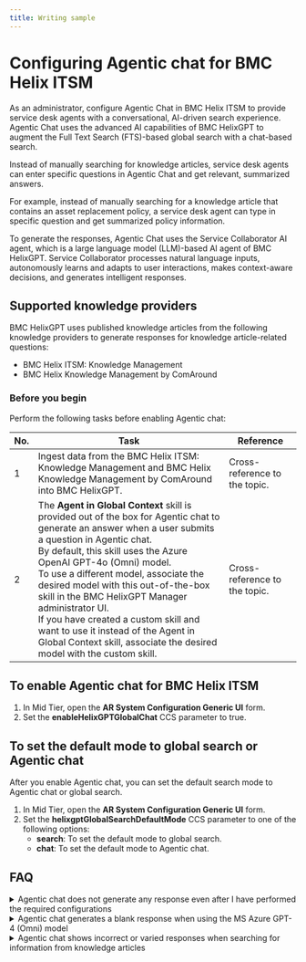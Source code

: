 ```yaml
---
title: Writing sample
---
```

# Configuring Agentic chat for BMC Helix ITSM

As an administrator, configure Agentic Chat in BMC Helix ITSM to provide service desk agents with a conversational, AI-driven search experience. Agentic Chat uses the advanced AI capabilities of BMC HelixGPT to augment the Full Text Search (FTS)-based global search with a chat-based search.

Instead of manually searching for knowledge articles, service desk agents can enter specific questions in Agentic Chat and get relevant, summarized answers.

For example, instead of manually searching for a knowledge article that contains an asset replacement policy, a service desk agent can type in specific question and get summarized policy information.

To generate the responses, Agentic Chat uses the Service Collaborator AI agent, which is a large language model (LLM)-based AI agent of BMC HelixGPT. Service Collaborator processes natural language inputs, autonomously learns and adapts to user interactions, makes context-aware decisions, and generates intelligent responses.

## Supported knowledge providers
BMC HelixGPT uses published knowledge articles from the following knowledge providers to generate responses for knowledge article-related questions:
* BMC Helix ITSM: Knowledge Management
* BMC Helix Knowledge Management by ComAround 

### Before you begin
Perform the following tasks before enabling Agentic chat:

|No.|Task|Reference|
|---|---|---|
|1|Ingest data from the BMC Helix ITSM: Knowledge Management and BMC Helix Knowledge Management by ComAround into BMC HelixGPT.|Cross-reference to the topic.|
|2|The **Agent in Global Context** skill is provided out of the box for Agentic chat to generate an answer when a user submits a question in Agentic chat.<br>By default, this skill uses the Azure OpenAI GPT-4o (Omni) model.<br>To use a different model, associate the desired model with this out-of-the-box skill in the BMC HelixGPT Manager administrator UI.<br>If you have created a custom skill and want to use it instead of the Agent in Global Context skill, associate the desired model with the custom skill.|Cross-reference to the topic.|

## To enable Agentic chat for BMC Helix ITSM
1. In Mid Tier, open the **AR System Configuration Generic UI** form.
2. Set the **enableHelixGPTGlobalChat** CCS parameter to true.

## To set the default mode to global search or Agentic chat
After you enable Agentic chat, you can set the default search mode to Agentic chat or global search.

1. In Mid Tier, open the **AR System Configuration Generic UI** form.
2. Set the **helixgptGlobalSearchDefaultMode** CCS parameter to one of the following options:
   * **search**: To set the default mode to global search.
   * **chat**: To set the default mode to Agentic chat.

## FAQ
<details>
  <summary>Agentic chat does not generate any response even after I have performed the required configurations</summary>
  
  Possible reasons:
  - A relevant published knowledge article does not exist in the knowledge repository referenced by BMC HelixGPT.

  -	A relevant published knowledge article exists, but the logged-in user is not entitled to view the knowledge article.
</details>


<details>
  <summary>Agentic chat generates a blank response when using the MS Azure GPT-4 (Omni) model</summary>
  The token per minute (TPM) rate limit configured for the MS Azure GPT-4 (Omni) model might be reached.
</details>


<details>
  <summary>Agentic chat shows incorrect or varied responses when searching for information from knowledge articles</summary>
  
  Possible reasons:
  - Response generation depends on many factors such as accuracy of the knowledge articles, model, and prompt configuration. Therefore, the generated responses might vary.

  - BMC HelixGPT does not use information present in the attached documents of the knowledge articles for generating responses. Hence, if the information is present in an attached document of a knowledge article, the generated response does not contain the information.
</details>
